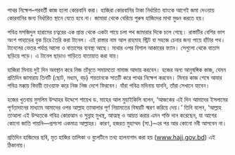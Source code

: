 পাথর নিক্ষেপ–পরবর্তী কাজ হলো কোরবানি করা। হাজিরা কোরবানির টাকা নির্ধারিত ব্যাংকে আগেই জমা দেওয়ায় কোরবানির জন্য নির্ধারিত স্থানে যেতে হবে না। জামারা থেকে বেরিয়ে পুরুষ হাজিদের মাথা মুণ্ডন করতে হয়।

পবিত্র মসজিদুল হারামের চত্বরের এক প্রান্ত থেকে একটা পায়ে চলা পথ জামারার দিকে চলে গেছে। রাস্তাটির বেশির ভাগ অংশ পাহাড়ের বুক চিরে তৈরি করা টানেল। এই রাস্তার নাম আল রাহমাহ স্ট্রিট বা সহজে চেনার জন্য পায়ে হাঁটার পথ। টানেলের ভেতর পর্যাপ্ত আলো ও বাতাসের ব্যবস্থা আছে। মাথার ওপর বিশাল আকারের ফ্যান। সেগুলো থেকে বাতাস ছড়িয়ে পড়ে। এ টানেল ছাড়াও গাড়িতে যাতায়াত করা যায়।

হাজিরা মিনায় দুই দিন অবস্থান করে নিজ তাঁবুতে সময়মতো নামাজ আদায় করবেন। হজের অন্য আনুষঙ্গিক কাজ, যেমন প্রতিদিন জামারায় তিনটি (ছোট, মধ্যম, বড়) শয়তানকে সাতটি করে পাথর নিক্ষেপ করবেন। মিনার কাজ শেষে আবার পবিত্র মক্কায় বিদায়ী তাওয়াফ করে নিজ নিজ দেশে ফিরবেন। যাঁরা পবিত্র মদিনায় যাননি, তাঁরা সেখানে যাবেন।

হজের খুতবায় মুসলিম উম্মাহর উদ্দেশে শায়েখ ড. মাহের আল মুয়াইকিলি বলেন, ‘আজকের এই দিন আমাদের ইসলামের পূর্ণতাদানের মাধ্যমে আমাদের ওপর আল্লাহ তাআলার পূর্ণ নিয়ামতের বিষয়টি স্মরণ করিয়ে দেয়।’ তিনি বলেন, ‘আল্লাহ তাআলা এই উম্মতকে পবিত্র কোরআন ও সুন্নাহ মুখস্থ, আত্মস্থ ও আয়ত্ত করার এমন শক্তি দান করেছেন, যা আগের কোনো জাতি পায়নি—প্রশংসা একমাত্র আল্লাহর। কারণ, হজরত মুহাম্মদ (সা.)–এর পর আর কোনো নবী আসবেন না।

প্রতিদিন হাজিদের ছবি, মৃত হাজির তালিকা ও বুলেটিনে তথ্য হালনাগাদ করা হয় (<a href="https://www.hajj.gov.bd" target="_blank" rel="nofollow">www.hajj.gov.bd</a>) এই ঠিকানায়।
